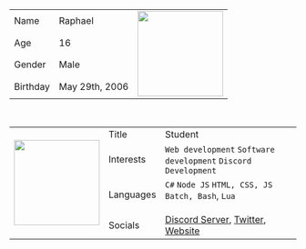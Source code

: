 <table align="center">
  <tr>
    <td>Name</td>
    <td>Raphael</td>
    <td rowspan="4"><img src="https://i.pinimg.com/originals/10/e6/59/10e6591f0ec9515b71c10af42c3d9d95.gif" width="150" height="150"></td>
  </tr>
  <tr>
    <td>Age</td>
    <td>16</td>
  </tr>
  <tr>
    <td>Gender</td>
    <td>Male</td>
  </tr>
  <tr>
    <td>Birthday</td>
    <td>May 29th, 2006</td>
  </tr>
</table>
<br>
<table align="center">
  <tr>
    <td rowspan="4"><img src="https://i.pinimg.com/originals/5a/cc/f9/5accf9de526481c45c7d52120b697f03.gif" width="150" height="150"></td>
    <td>Title</td>
    <td>Student</td>
  </tr>
  <tr>
    <td>Interests</td>
    <td><code>Web development</code> <code>Software development</code> <code>Discord Development</code></td>
  </tr>
  <tr>
    <td>Languages</td>
    <td><code>C#</code> <code>Node JS</code> <code>HTML, CSS, JS</code> <code>Batch, Bash</code>, <code>Lua</code</td>
  </tr>
  <tr>
    <td>Socials</td>
    <td><a href="https://dsc.gg/raphy">Discord Server</a>, <a href="https://twitter.com/@RaphDevelops">Twitter</a>, <a href="https://raph-a-dev.ml">Website</a></td>
  </tr>
</table>
